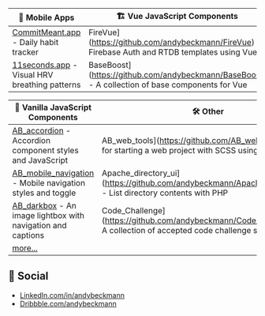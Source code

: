 | 📱 Mobile Apps | 🏗 Vue JavaScript Components |
|-----------------|-------------------------------|
| [CommitMeant.app](https://github.com/andybeckmann/CommitMeant.app) - Daily habit tracker | FireVue](https://github.com/andybeckmann/FireVue) - Firebase Auth and RTDB templates using Vue |
| [11seconds.app](https://github.com/andybeckmann/11seconds.app) - Visual HRV breathing patterns | BaseBoost](https://github.com/andybeckmann/BaseBoost) - A collection of base components for Vue |

| 🍦 Vanilla JavaScript Components | 🛠 Other |
|-----------------------------------|-----------------------------------|
| [AB_accordion](https://github.com/andybeckmann/AB_accordion) - Accordion component styles and JavaScript | AB_web_tools](https://github.com/AB_web_tools) - Files for starting a web project with SCSS using Grunt |
| [AB_mobile_navigation](https://github.com/andybeckmann/) - Mobile navigation styles and toggle | Apache_directory_ui](https://github.com/andybeckmann/Apache_directory_ui) - List directory contents with PHP |
| [AB_darkbox](https://github.com/andybeckmann/) - An image lightbox with navigation and captions | Code_Challenge](https://github.com/andybeckmann/Code_Challenge) - A collection of accepted code challenge submissions |
| [more...](https://github.com/andybeckmann) |

## 👋 Social

- [LinkedIn.com/in/andybeckmann](https://www.linkedin.com/in/andybeckmann)
- [Dribbble.com/andybeckmann](https://dribbble.com/andybeckmann)
